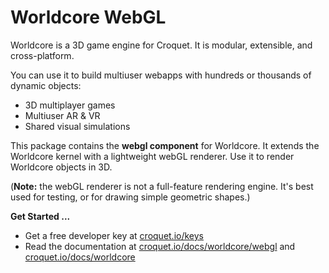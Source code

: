 # Worldcore WebGL

Worldcore is a 3D game engine for Croquet. It is modular, extensible, and cross-platform.

You can use it to build multiuser webapps with hundreds or thousands of dynamic objects:

* 3D multiplayer games
* Multiuser AR & VR
* Shared visual simulations

This package contains the **webgl component** for Worldcore. It extends the Worldcore kernel with a lightweight webGL renderer. Use it to render Worldcore objects in 3D.

(**Note:** the webGL renderer is not a full-feature rendering engine. It's best used for testing, or for drawing simple geometric shapes.)

**Get Started ...**

* Get a free developer key at [croquet.io/keys](https://croquet.io/keys/)
* Read the documentation at [croquet.io/docs/worldcore/webgl](https://croquet.io/docs/worldcore/webgl/) and [croquet.io/docs/worldcore](https://croquet.io/docs/worldcore/)

